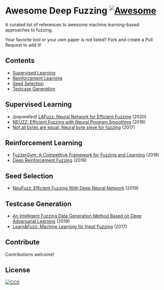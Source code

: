 # Awesome Deep Fuzzing [![Awesome](https://awesome.re/badge.svg)](https://awesome.re)

A curated list of references to awesome machine learning-based approaches to fuzzing.

Your favorite tool or your own paper is not listed? Fork and create a Pull Request to add it!

## Contents

- [Supervised Learning](#supervised)
- [Reinforcement Learning](#reinforcement-learning)
- [Seed Selection](#seed-selection)
- [Testcase Generation](#testcase-generation)

## Supervised Learning

- _(paywalled)_ [LAFuzz: Neural Network for Efficient Fuzzing](https://ieeexplore.ieee.org/abstract/document/9288180) (2020)
- [NEUZZ: Efficient Fuzzing with Neural Program Smoothing](https://arxiv.org/abs/1807.05620)
  (2018)
- [Not all bytes are equal: Neural byte sieve for fuzzing](https://arxiv.org/abs/1711.04596)
  (2017)

## Reinforcement Learning
- [FuzzerGym: A Competitive Framework for Fuzzing and Learning](https://arxiv.org/abs/1807.07490)
  (2018)
- [Deep Reinforcement Fuzzing](https://arxiv.org/abs/1801.04589)
  (2018)

## Seed Selection

- [NeuFuzz: Efficient Fuzzing With Deep Neural Network](https://ieeexplore.ieee.org/document/8672949)
  (2019)

## Testcase Generation

- [An Intelligent Fuzzing Data Generation Method Based on Deep Adversarial Learning](https://ieeexplore.ieee.org/abstract/document/8691434)
  (2019)
- [Learn&Fuzz: Machine Learning for Input Fuzzing](https://arxiv.org/abs/1701.07232)
  (2017)

## Contribute

Contributions welcome!

## License

[![CC0](http://mirrors.creativecommons.org/presskit/buttons/88x31/svg/cc-zero.svg)](http://creativecommons.org/publicdomain/zero/1.0)
